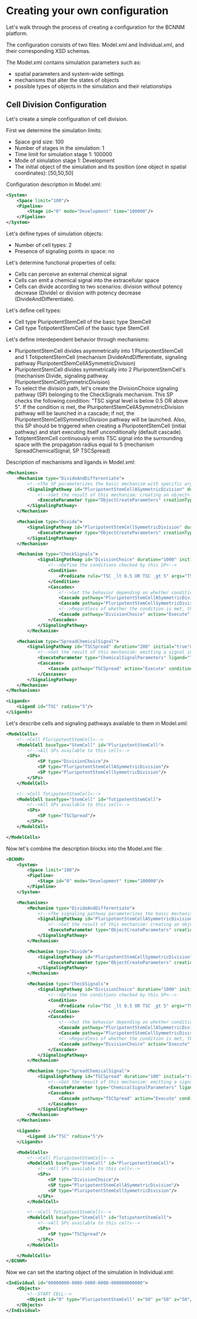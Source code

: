 # Creating your own configuration

Let's walk through the process of creating a configuration for the BCNNM platform.

The configuration consists of two files: Model.xml and Individual.xml, and their corresponding XSD schemas.

The Model.xml contains simulation parameters such as:

* spatial parameters and system-wide settings
* mechanisms that alter the states of objects
* possible types of objects in the simulation and their relationships

## Cell Division Configuration

Let's create a simple configuration of cell division. 

First we determine the simulation limits:

* Space grid size: 100
* Number of stages in the simulation: 1
* Time limit for simulation stage 1: 100000
* Mode of simulation stage 1: Development
* The initial object of the simulation and its position (one object in spatial coordinates): [50,50,50]

Configuration description in Model.xml:

```xml
<System>
	<Space limit="100"/>
	<Pipeline>
		<Stage id="0" mode="Development" time="100000"/>
	</Pipeline>
</System>
```

Let's define types of simulation objects:
* Number of cell types: 2
* Presence of signaling points in space: no

Let's determine functional properties of cells:
* Cells can perceive an external chemical signal
* Cells can emit a chemical signal into the extracellular space
* Cells can divide according to two scenarios: division without potency decrease (Divide) or division with potency decrease (DivideAndDifferentiate).

Let's define cell types:
* Cell type PluripotentStemCell of the basic type StemCell
* Cell type TotipotentStemCell of the basic type StemCell

Let's define interdependent behavior through mechanisms:
* PluripotentStemCell divides asymmetrically into 1 PluripotentStemCell and 1 TotipotentStemCell (mechanism DivideAndDifferentiate, signaling pathway PluripotentStemCellASymmetricDivision)
* PluripotentStemCell divides symmetrically into 2 PluripotentStemCell's (mechanism Divide, signaling pathway PluripotentStemCellSymmetricDivision)
* To select the division path, let's create the DivisionChoice signaling pathway (SP) belonging to the CheckSignals mechanism. This SP checks the following condition: "TSC signal level is below 0.5 OR above 5". If the condition is met, the PluripotentStemCellASymmetricDivision pathway will be launched in a cascade; if not, the PluripotentStemCellSymmetricDivision pathway will be launched. Also, this SP should be triggered when creating a PluripotentStemCell (initial pathway) and start executing itself unconditionally (default cascade).
* TotiptentStemCell continuously emits TSC signal into the surrounding space with the propagation radius equal to 5 (mechanism SpreadChemicalSignal, SP TSCSpread)

Description of mechanisms and ligands in Model.xml:

```xml
<Mechanisms>
	<Mechanism type="DivideAndDifferentiate">
		<!-->The SP parameterizes the basic mechanism with specific arguments<-->
		<SignalingPathway id="PluripotentStemCellASymmetricDivision" duration="500" initial="false">
			<!-->Set the result of this mechanism: creating an object<-->
			<ExecuteParameter type="ObjectCreateParameters" creationType="TotipotentStemCell"/>
		</SignalingPathway>
	</Mechanism>

	<Mechanism type="Divide">
		<SignalingPathway id="PluripotentStemCellSymmetricDivision" duration="600" initial="false">
			<ExecuteParameter type="ObjectCreateParameters" creationType="PluripotentStemCell"/>
		</SignalingPathway>
	</Mechanism>

	<Mechanism type="CheckSignals">
            <SignalingPathway id="DivisionChoice" duration="1000" initial="true">
                <!-->Define the conditions checked by this SP<-->
                <Condition>
                    <Predicate rule="TSC _lt 0.5 OR TSC _gt 5" args="TSC"/>
                </Condition>
                <Cascades>
                    <!-->Set the behavior depending on whether conditions are met<-->
                    <Cascade pathway="PluripotentStemCellASymmetricDivision" action="Execute" condition="OnConditionTrue"/>
                    <Cascade pathway="PluripotentStemCellSymmetricDivision" action="Execute" condition="OnConditionFalse"/>
                    <!-->Regardless of whether the condition is met, the SP will restart itself<-->
                    <Cascade pathway="DivisionChoice" action="Execute" condition="Default"/>
                </Cascades>
            </SignalingPathway>
        </Mechanism>

	<Mechanism type="SpreadChemicalSignal">
		<SignalingPathway id="TSCSpread" duration="200" initial="true">
			<!-->Set the result of this mechanism: emitting a signal into space<-->
			<ExecuteParameter type="ChemicalSignalParameters" ligand="TSC"/>
			<Cascases>
				<Cascade pathway="TSCSpread" action="Execute" condition="Default"/>
			</Cascases>
		</SignalingPathway>
	</Mechanism>
</Mechanisms>

<Ligands>
	<Ligand id="TSC" radius="5"/>
</Ligands>
```

Let's describe cells and signaling pathways available to them in Model.xml:

```xml
<ModelCells>
	<!-->Cell PluripotentStemCell<-->
	<ModelCell baseType="StemCell" id="PluripotentStemCell">
		<!-->All SPs available to this cell<-->
		<SPs>
			<SP type="DivisionChoice"/>
			<SP type="PluripotentStemCellASymmetricDivision"/>
			<SP type="PluripotentStemCellSymmetricDivision"/>
		</SPs>
	</ModelCell>

	<!-->Cell TotipotentStemCell<-->
	<ModelCell baseType="StemCell" id="TotipotentStemCell">
		<!-->All SPs available to this cell<-->
		<SPs>
			<SP type="TSCSpread"/>
		</SPs>
	</ModelCell>

</ModelCells>
```

Now let's combine the description blocks into the Model.xml file:

```xml
<BCNNM>
    <System>
        <Space limit="100"/>
        <Pipeline>
            <Stage id="0" mode="Development" time="100000"/>
        </Pipeline>
    </System>

    <Mechanisms>
        <Mechanism type="DivideAndDifferentiate">
            <!-->The signaling pathway parameterizes the basic mechanism with specific arguments<-->
            <SignalingPathway id="PluripotentStemCellASymmetricDivision" duration="500" initial="false">
                <!-->Set the result of this mechanism: creating an object<-->
                <ExecuteParameter type="ObjectCreateParameters" creationType="TotipotentStemCell"/>
            </SignalingPathway>
        </Mechanism>

        <Mechanism type="Divide">
            <SignalingPathway id="PluripotentStemCellSymmetricDivision" duration="600" initial="false">
                <ExecuteParameter type="ObjectCreateParameters" creationType="PluripotentStemCell"/>
            </SignalingPathway>
        </Mechanism>

        <Mechanism type="CheckSignals">
            <SignalingPathway id="DivisionChoice" duration="1000" initial="true">
                <!-->Define the conditions checked by this SP<-->
                <Condition>
                    <Predicate rule="TSC _lt 0.5 OR TSC _gt 5" args="TSC"/>
                </Condition>
                <Cascades>
                    <!-->Set the behavior depending on whether conditions are met<-->
                    <Cascade pathway="PluripotentStemCellASymmetricDivision" action="Execute" condition="OnConditionTrue"/>
                    <Cascade pathway="PluripotentStemCellSymmetricDivision" action="Execute" condition="OnConditionFalse"/>
                    <!-->Regardless of whether the condition is met, the SP will restart itself<-->
                    <Cascade pathway="DivisionChoice" action="Execute" condition="Default"/>
                </Cascades>
            </SignalingPathway>
        </Mechanism>

        <Mechanism type="SpreadChemicalSignal">
            <SignalingPathway id="TSCSpread" duration="100" initial="true">
                <!-->Set the result of this mechanism: emitting a signal into space<-->
                <ExecuteParameter type="ChemicalSignalParameters" ligand="TSC"/>
                <Cascades>
                    <Cascade pathway="TSCSpread" action="Execute" condition="Default"/>
                </Cascades>
            </SignalingPathway>
        </Mechanism>
    </Mechanisms>

    <Ligands>
        <Ligand id="TSC" radius="5"/>
    </Ligands>

    <ModelCells>
        <!-->Cell PluripotentStemCell<-->
        <ModelCell baseType="StemCell" id="PluripotentStemCell">
            <!-->All SPs available to this cell<-->
            <SPs>
                <SP type="DivisionChoice"/>
                <SP type="PluripotentStemCellASymmetricDivision"/>
                <SP type="PluripotentStemCellSymmetricDivision"/>
            </SPs>
        </ModelCell>

        <!-->Cell TotipotentStemCell<-->
        <ModelCell baseType="StemCell" id="TotipotentStemCell">
            <!-->All SPs available to this cell<-->
            <SPs>
                <SP type="TSCSpread"/>
            </SPs>
        </ModelCell>

    </ModelCells>
</BCNNM>
```

Now we can set the starting object of the simulation in Individual.xml:

```xml
<Individual id="00000000-0000-0000-0000-000000000000">
    <Objects>
        <!--START CELL-->
        <Object id="0" type="PluripotentStemCell" x="50" y="50" z="50"/>
    </Objects>
</Individual>
```
